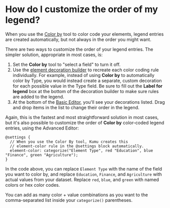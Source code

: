 # How do I customize the order of my legend?

When you use the [Color by](/guides/data-driven-decorations.md#color-by) tool to color code your elements, legend entries are created automatically, but not always in the order you might want.

There are two ways to customize the order of your legend entries. The simpler solution, appropriate in most cases, is:
1. Set the **Color by** tool to "select a field" to turn it off.
2. Use the [element decoration builder](/guides/data-driven-decorations.md#use-decoration-builders-to-create-custom-decorations) to recreate each color coding rule individually. For example, instead of using **Color by** to automatically color by Type, you would instead create a separate, custom decoration for each possible value in the Type field. Be sure to fill out the **Label for legend** box at the bottom of the decoration builder to make sure rules are added to the legend.
3. At the bottom of the [Basic Editor](/overview/view-editors.md#basic-editor), you'll see your decorations listed. Drag and drop items in the list to change their order in the legend.

Again, this is the fastest and most straightforward solution in most cases, but it's also possible to customize the order of **Color by** color-coded legend entries, using the Advanced Editor:

```
@settings {
  // When you use the Color By tool, Kumu creates this 
  // element-color rule in the @settings block automatically.
  element-color: categorize("Element Type", red "Education", blue "Finance", green "Agriculture");
}
```

In the code above, you can replace `Element Type` with the name of the field you want to color by, and replace `Education`, `Finance`, and `Agriculture` with actual values from your dataset. Replace `red`, `blue`, and `green` with named colors or hex color codes.

You can add as many color + value combinations as you want to the comma-separated list inside your `categorize()` parentheses.


